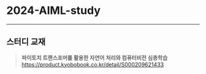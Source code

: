 # 2024-AIML-study
---
## 스터디 교재
> **파이토치 트랜스포머를 활용한 자연어 처리와 컴퓨터비전 심층학습** 
> https://product.kyobobook.co.kr/detail/S000209621433
